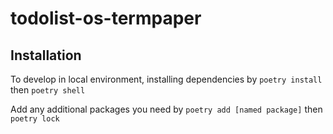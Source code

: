 # todolist-os-termpaper

## Installation

To develop in local environment, installing dependencies by
`poetry install`
then
`poetry shell`

Add any additional packages you need by
`poetry add [named package]`
then
`poetry lock`
